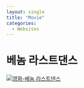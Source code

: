 ```yaml
---
layout: single
title: "Movie"
categories:
  - Websites
---
```


# 베놈 라스트댄스
[![영화-베놈 라스트댄스](https://img-requset1.bunnycdn01.com//v/f/6360317248c446ac9f000d1c5469ef93b013e/thumb.png)](https://tvwiki22.com/movie/19074)
